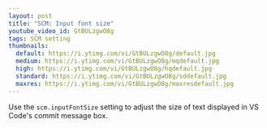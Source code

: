 ```yaml
---
layout: post
title: "SCM: Input font size"
youtube_video_id: GtBULzgwO8g
tags: SCM setting
thumbnails:
  default: https://i.ytimg.com/vi/GtBULzgwO8g/default.jpg
  medium: https://i.ytimg.com/vi/GtBULzgwO8g/mqdefault.jpg
  high: https://i.ytimg.com/vi/GtBULzgwO8g/hqdefault.jpg
  standard: https://i.ytimg.com/vi/GtBULzgwO8g/sddefault.jpg
  maxres: https://i.ytimg.com/vi/GtBULzgwO8g/maxresdefault.jpg
---
```


Use the `scm.inputFontSize` setting to adjust the size of text displayed in VS Code's commit message box.
